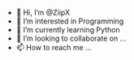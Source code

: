 - 👋 Hi, I’m @ZiipX
- 👀 I’m interested in Programming
- 🌱 I’m currently learning Python
- 💞️ I’m looking to collaborate on ...
- 📫 How to reach me ...

<!---
ZiipX/ZiipX is a ✨ special ✨ repository because its `README.md` (this file) appears on your GitHub profile.
You can click the Preview link to take a look at your changes.
--->
